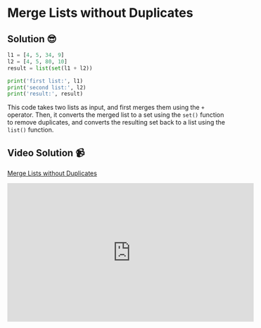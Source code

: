 # Merge Lists without Duplicates

## Solution 😎

```python
l1 = [4, 5, 34, 9]
l2 = [4, 5, 80, 10]
result = list(set(l1 + l2))

print('first list:', l1)
print('second list:', l2)
print('result:', result)
```

This code takes two lists as input, and first merges them using the `+` operator. Then, it converts the merged list to a set using the `set()` function to remove duplicates, and converts the resulting set back to a list using the `list()` function.

## Video Solution 📹

[Merge Lists without Duplicates](https://drive.google.com/file/d/19xGZD-WSTzD2xnxh-7mBsUnsZOaQEVOt/view?usp=sharing)
<iframe width="560" height="315" src="https://www.youtube.com/embed/I6-oQS8eVUY" title="YouTube video player" frameborder="0" allow="accelerometer; autoplay; clipboard-write; encrypted-media; gyroscope; picture-in-picture; web-share" allowfullscreen></iframe>
